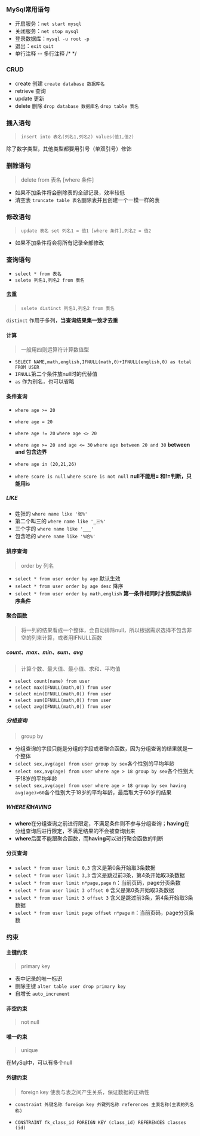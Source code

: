 ### MySql常用语句

- 开启服务：`net start mysql`
- 关闭服务：`net stop mysql`
- 登录数据库：`mysql -u root -p`
- 退出：`exit` `quit` 
- 单行注释 --  多行注释 /* */

### CRUD

- create  创建 `create database 数据库名`
- retrieve 查询
- update  更新
- delete  删除 `drop database 数据库名` `drop table 表名`

### 插入语句

> `insert into 表名(列名1,列名2) values(值1,值2)`

除了数字类型，其他类型都要用引号（单双引号）修饰

### 删除语句

> delete from 表名 [where 条件]

- 如果不加条件将会删除表的全部记录，效率较低
- 清空表 `truncate table 表名`删除表并且创建一个一模一样的表

### 修改语句

> `update 表名 set 列名1 = 值1 [where 条件],列名2 = 值2 `

- 如果不加条件将会将所有记录全部修改

### 查询语句

- `select * from 表名`
- `selete 列名1,列名2 from 表名`

#### 去重

> `selete distinct 列名1,列名2 from 表名`

`distinct` 作用于多列，**当查询结果集一致才去重**

#### 计算

> 一般用四则运算符计算数值型

- `SELECT NAME,math,english,IFNULL(math,0)+IFNULL(english,0) as total FROM USER`
- `IFNULL`第二个条件放null时的代替值
- `as` 作为别名，也可以省略

#### 条件查询

- `where age >= 20`

- `where age = 20`

- `where age != 20` `where age <> 20`

- `where age >= 20 and age <= 30` `where age between 20 and 30` **between and 包含边界**

- `where age in (20,21,26)`

- `where score is null` `where score is not null` **null不能用= 和!=判断，只能用is**

##### LIKE

- 姓张的 `where name like '张%'`
- 第二个叫三的 `where name like '_三%'`
- 三个字的 `where name like '___'`
- 包含哈的 `where name like '%哈%'`

#### 排序查询

> order by 列名 

- `select * from user order by age` 默认生效
- `select * from user order by age desc`  降序
- `select * from user order by math,english` **第一条件相同时才按照后续排序条件**

#### 聚合函数

> 将一列的结果看成一个整体，会自动排除null，所以根据需求选择不包含非空的列来计算，或者用IFNULL函数

##### count、max、min、sum、avg

> 计算个数、最大值、最小值、求和、平均值

- `select count(name) from user`
- `select max(IFNULL(math,0)) from user`
- `select min(IFNULL(math,0)) from user`
- `select sum(IFNULL(math,0)) from user`
- `select avg(IFNULL(math,0)) from user`

##### 分组查询

> group by

- 分组查询的字段只能是分组的字段或者聚合函数，因为分组查询的结果就是一个整体
- `select sex,avg(age) from user group by sex`各个性别的平均年龄
- `select sex,avg(age) from user where age > 18 group by sex`各个性别大于18岁的平均年龄
- `select sex,avg(age) from user where age > 18 group by sex having avg(age)>60`各个性别大于18岁的平均年龄，最后取大于60岁的结果

##### WHERE和HAVING

- **where**在分组查询之前进行限定，不满足条件则不参与分组查询；**having**在分组查询后进行限定，不满足结果的不会被查询出来
- **where**后面不能跟聚合函数，而**having**可以进行聚合函数的判断

#### 分页查询

- `select * from user limit 0,3` 含义是第0条开始取3条数据
- `select * from user limit 3,3` 含义是跳过前3条，第4条开始取3条数据
- `select * from user limit n*page,page` n：当前页码，page分页条数
- `select * from user limit 3 offset 0` 含义是第0条开始取3条数据
- `select * from user limit 3 offset 3` 含义是跳过前3条，第4条开始取3条数据
- `select * from user limit page offset n*page` n：当前页码，page分页条数

### 约束

#### 主键约束

> primary key

- 表中记录的唯一标识
- 删除主键 `alter table user drop primary key`
- 自增长 `auto_increment`

#### 非空约束

> not null

#### 唯一约束

> unique

在MySql中，可以有多个null

#### 外键约束

> foreign key 使表与表之间产生关系，保证数据的正确性

- `constraint 外键名称 foreign key 外键列名称 references 主表名称(主表的列名称)`

- `CONSTRAINT fk_class_id FOREIGN KEY (class_id) REFERENCES classes (id)`


